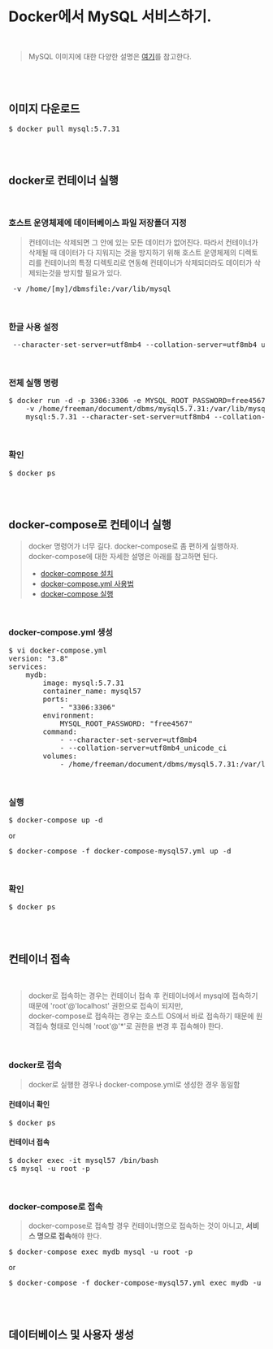 # Docker에서 MySQL 서비스하기.
</br>

> MySQL 이미지에 대한 다양한 설명은 [여기](https://hub.docker.com/_/mysql)를 참고한다.

</br></br>

## 이미지 다운로드
<pre>$ docker pull mysql:5.7.31</pre>

</br></br>

## docker로 컨테이너 실행
</br>

### 호스트 운영체제에 데이터베이스 파일 저장폴더 지정
> 컨테이너는 삭제되면 그 안에 있는 모든 데이터가 없어진다. 
> 따라서 컨테이너가 삭제될 때 데이터가 다 지워지는 것을 방지하기 위해 호스트 운영체제의 디렉토리를 컨테이너의 특정 디렉토리로 연동해 
> 컨테이너가 삭제되더라도 데이터가 삭제되는것을 방지할 필요가 있다.
<pre> -v /home/[my]/dbmsfile:/var/lib/mysql</pre>
</br>

### 한글 사용 설정
<pre> --character-set-server=utf8mb4 --collation-server=utf8mb4_unicode_ci</pre>
</br>

### 전체 실행 명령
<pre>$ docker run -d -p 3306:3306 -e MYSQL_ROOT_PASSWORD=free4567 \
    -v /home/freeman/document/dbms/mysql5.7.31:/var/lib/mysql --name mysql57 \
    mysql:5.7.31 --character-set-server=utf8mb4 --collation-server=utf8mb4_unicode_ci</pre>
</br>

### 확인
<pre>$ docker ps</pre>

</br></br>

## docker-compose로 컨테이너 실행
> docker 명령어가 너무 길다. docker-compose로 좀 편하게 실행하자.</br>
> docker-compose에 대한 자세한 설명은 아래를 참고하면 된다.
> - [docker-compose 설치](https://github.com/freemancho1/docker/blob/master/06.%201.Docker%20compose%20%EC%84%A4%EC%B9%98.md)
> - [docker-compose.yml 사용법](https://github.com/freemancho1/docker/blob/master/06.%203.docker-compose.yml%20%EC%82%AC%EC%9A%A9%EB%B2%95.md)
> - [docker-compose 실행](https://github.com/freemancho1/docker/blob/master/06.%202.docker-compose%20%EC%8B%A4%ED%96%89.md)
</br>

### docker-compose.yml 생성
<pre>$ vi docker-compose.yml
version: "3.8"
services:
    mydb:
        image: mysql:5.7.31
        container_name: mysql57
        ports:
            - "3306:3306"
        environment:
            MYSQL_ROOT_PASSWORD: "free4567"
        command:
            - --character-set-server=utf8mb4
            - --collation-server=utf8mb4_unicode_ci
        volumes:
            - /home/freeman/document/dbms/mysql5.7.31:/var/lib/mysql</pre>
</br>

### 실행
<pre>$ docker-compose up -d</pre>
or
<pre>$ docker-compose -f docker-compose-mysql57.yml up -d</pre>
</br>

### 확인
<pre>$ docker ps</pre>

</br></br>

## 컨테이너 접속
</br>

> docker로 접속하는 경우는 컨테이너 접속 후 컨테이너에서 mysql에 접속하기 때문에 'root'@'localhost' 권한으로 접속이 되지만, </br>
> docker-compose로 접속하는 경우는 호스트 OS에서 바로 접속하기 때문에 원격접속 형태로 인식해 'root'@'*'로 권한을 변경 후 접속해야 한다.

</br>

### docker로 접속
> docker로 실행한 경우나 docker-compose.yml로 생성한 경우 동일함
#### 컨테이너 확인
<pre>$ docker ps</pre>
#### 컨테이너 접속
<pre>$ docker exec -it mysql57 /bin/bash
c$ mysql -u root -p</pre>
</br>

### docker-compose로 접속
> docker-compose로 접속할 경우 컨테이너명으로 접속하는 것이 아니고, **서비스 명으로 접속**해야 한다.
<pre>$ docker-compose exec mydb mysql -u root -p</pre>
or
<pre>$ docker-compose -f docker-compose-mysql57.yml exec mydb -u root -p</pre>

</br></br>

## 데이터베이스 및 사용자 생성

